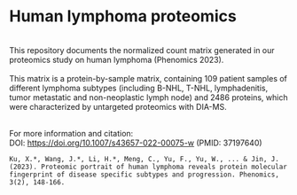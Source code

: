 # Human lymphoma proteomics
<br>
This repository documents the normalized count matrix generated in our proteomics study on human lymphoma (Phenomics 2023). <br><br>
This matrix is a protein-by-sample matrix, containing 109 patient samples of different lymphoma subtypes (including B-NHL, T-NHL, lymphadenitis, tumor metastatic and non-neoplastic lymph node) and 2486 proteins, which were characterized by untargeted proteomics with DIA-MS. <br><br>

For more information and citation:<br>
DOI: https://doi.org/10.1007/s43657-022-00075-w (PMID: 37197640)
```
Ku, X.*, Wang, J.*, Li, H.*, Meng, C., Yu, F., Yu, W., ... & Jin, J. (2023). Proteomic portrait of human lymphoma reveals protein molecular fingerprint of disease specific subtypes and progression. Phenomics, 3(2), 148-166.
```
